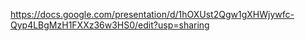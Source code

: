 https://docs.google.com/presentation/d/1hOXUst2Qgw1gXHWjywfc-Qyp4LBgMzH1FXXz36w3HS0/edit?usp=sharing
